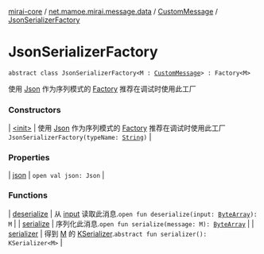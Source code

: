 [mirai-core](../../../index.md) / [net.mamoe.mirai.message.data](../../index.md) / [CustomMessage](../index.md) / [JsonSerializerFactory](./index.md)

# JsonSerializerFactory

`abstract class JsonSerializerFactory<M : `[`CustomMessage`](../index.md)`> : Factory<M>`

使用 [Json](#) 作为序列模式的 [Factory](../-factory/index.md)
推荐在调试时使用此工厂

### Constructors

| [&lt;init&gt;](-init-.md) | 使用 [Json](#) 作为序列模式的 [Factory](../-factory/index.md) 推荐在调试时使用此工厂`JsonSerializerFactory(typeName: `[`String`](https://kotlinlang.org/api/latest/jvm/stdlib/kotlin/-string/index.html)`)` |

### Properties

| [json](json.md) | `open val json: Json` |

### Functions

| [deserialize](deserialize.md) | 从 [input](../-factory/deserialize.md#net.mamoe.mirai.message.data.CustomMessage.Factory$deserialize(kotlin.ByteArray)/input) 读取此消息.`open fun deserialize(input: `[`ByteArray`](https://kotlinlang.org/api/latest/jvm/stdlib/kotlin/-byte-array/index.html)`): M` |
| [serialize](serialize.md) | 序列化此消息.`open fun serialize(message: M): `[`ByteArray`](https://kotlinlang.org/api/latest/jvm/stdlib/kotlin/-byte-array/index.html) |
| [serializer](serializer.md) | 得到 [M](index.md#M) 的 [KSerializer](#).`abstract fun serializer(): KSerializer<M>` |

